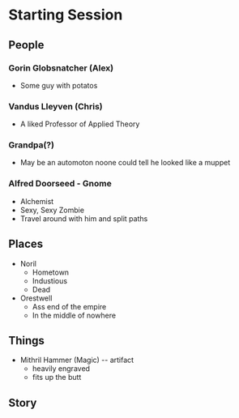 # Starting Session

## People

### Gorin Globsnatcher (Alex)

- Some guy with potatos

### Vandus Lleyven (Chris)

- A liked Professor of Applied Theory

### Grandpa(?)

- May be an automoton noone could tell he looked like a muppet

### Alfred Doorseed - Gnome

- Alchemist
- Sexy, Sexy Zombie
- Travel around with him and split paths

## Places

- Noril
  - Hometown
  - Industious
  - Dead
- Orestwell
  - Ass end of the empire
  - In the middle of nowhere

## Things

- Mithril Hammer (Magic) -- artifact
  - heavily engraved
  - fits up the butt

## Story
